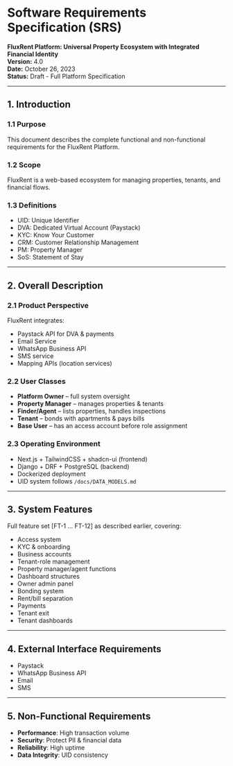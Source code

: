 # Software Requirements Specification (SRS)

**FluxRent Platform: Universal Property Ecosystem with Integrated Financial Identity**  
**Version:** 4.0  
**Date:** October 26, 2023  
**Status:** Draft - Full Platform Specification  

---

## 1. Introduction

### 1.1 Purpose
This document describes the complete functional and non-functional requirements for the FluxRent Platform.

### 1.2 Scope
FluxRent is a web-based ecosystem for managing properties, tenants, and financial flows.

### 1.3 Definitions
- UID: Unique Identifier
- DVA: Dedicated Virtual Account (Paystack)
- KYC: Know Your Customer
- CRM: Customer Relationship Management
- PM: Property Manager
- SoS: Statement of Stay

---

## 2. Overall Description

### 2.1 Product Perspective
FluxRent integrates:
- Paystack API for DVA & payments
- Email Service
- WhatsApp Business API
- SMS service
- Mapping APIs (location services)

### 2.2 User Classes
- **Platform Owner** – full system oversight
- **Property Manager** – manages properties & tenants
- **Finder/Agent** – lists properties, handles inspections
- **Tenant** – bonds with apartments & pays bills
- **Base User** – has an access account before role assignment

### 2.3 Operating Environment
- Next.js + TailwindCSS + shadcn-ui (frontend)
- Django + DRF + PostgreSQL (backend)
- Dockerized deployment
- UID system follows `/docs/DATA_MODELS.md`

---

## 3. System Features
Full feature set [FT-1 … FT-12] as described earlier, covering:
- Access system
- KYC & onboarding
- Business accounts
- Tenant-role management
- Property manager/agent functions
- Dashboard structures
- Owner admin panel
- Bonding system
- Rent/bill separation
- Payments
- Tenant exit
- Tenant dashboards

---

## 4. External Interface Requirements
- Paystack
- WhatsApp Business API
- Email
- SMS

---

## 5. Non-Functional Requirements
- **Performance**: High transaction volume
- **Security**: Protect PII & financial data
- **Reliability**: High uptime
- **Data Integrity**: UID consistency
